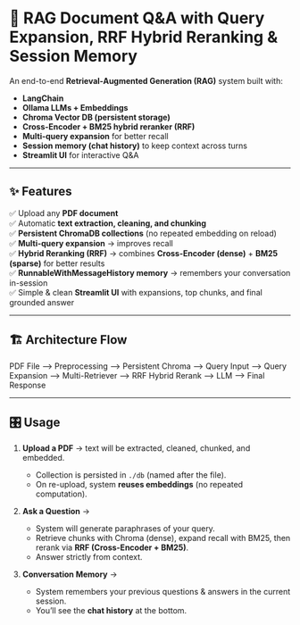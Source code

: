 # 📄 RAG Document Q&A with Query Expansion, RRF Hybrid Reranking & Session Memory

An end-to-end **Retrieval-Augmented Generation (RAG)** system built with:
- **LangChain**
- **Ollama LLMs + Embeddings**
- **Chroma Vector DB (persistent storage)**
- **Cross-Encoder + BM25 hybrid reranker (RRF)**
- **Multi-query expansion** for better recall
- **Session memory (chat history)** to keep context across turns
- **Streamlit UI** for interactive Q&A

---

## ✨ Features
✅ Upload any **PDF document**  
✅ Automatic **text extraction, cleaning, and chunking**  
✅ **Persistent ChromaDB collections** (no repeated embedding on reload)  
✅ **Multi-query expansion** → improves recall  
✅ **Hybrid Reranking (RRF)** → combines **Cross-Encoder (dense)** + **BM25 (sparse)** for better results  
✅ **RunnableWithMessageHistory memory** → remembers your conversation in-session  
✅ Simple & clean **Streamlit UI** with expansions, top chunks, and final grounded answer  

---

## 🏗️ Architecture Flow

PDF File --> Preprocessing --> Persistent Chroma --> Query Input --> Query Expansion --> Multi-Retriever --> RRF Hybrid Rerank --> LLM --> Final Response


---

## 🎛️ Usage

1. **Upload a PDF** → text will be extracted, cleaned, chunked, and embedded.

   * Collection is persisted in `./db` (named after the file).
   * On re-upload, system **reuses embeddings** (no repeated computation).

2. **Ask a Question** →

   * System will generate paraphrases of your query.
   * Retrieve chunks with Chroma (dense), expand recall with BM25, then rerank via **RRF (Cross-Encoder + BM25)**.
   * Answer strictly from context.

3. **Conversation Memory** →

   * System remembers your previous questions & answers in the current session.
   * You’ll see the **chat history** at the bottom.
